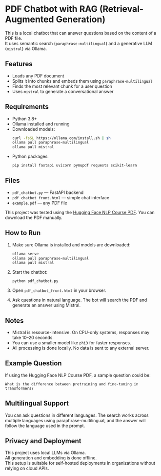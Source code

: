 # PDF Chatbot with RAG (Retrieval-Augmented Generation)

This is a local chatbot that can answer questions based on the content of a PDF file.  
It uses semantic search (`paraphrase-multilingual`) and a generative LLM (`mistral`) via Ollama.

## Features

- Loads any PDF document
- Splits it into chunks and embeds them using `paraphrase-multilingual`
- Finds the most relevant chunk for a user question
- Uses `mistral` to generate a conversational answer

## Requirements

- Python 3.8+
- Ollama installed and running
- Downloaded models:
  ```bash
  curl -fsSL https://ollama.com/install.sh | sh
  ollama pull paraphrase-multilingual
  ollama pull mistral
  ```
- Python packages:
  ```bash
  pip install fastapi uvicorn pymupdf requests scikit-learn
  ```

## Files

- `pdf_chatbot.py` — FastAPI backend
- `pdf_chatbot_front.html` — simple chat interface
- `example.pdf` — any PDF file 

This project was tested using the [Hugging Face NLP Course PDF](https://figshare.com/articles/book/_b_Hands-On_NLP_with_Hugging_Face_A_Practical_Guide_for_University-Level_Education_in_Modern_Language_Processing_Technologies_b_/25764642?file=46153470). You can download the PDF manually.


## How to Run

1. Make sure Ollama is installed and models are downloaded:
   ```bash
   ollama serve
   ollama pull paraphrase-multilingual
   ollama pull mistral
   ```

2. Start the chatbot:
   ```bash
   python pdf_chatbot.py
   ```

3. Open `pdf_chatbot_front.html` in your browser.

4. Ask questions in natural language. The bot will search the PDF and generate an answer using Mistral.

## Notes

- Mistral is resource-intensive. On CPU-only systems, responses may take 10–20 seconds.
- You can use a smaller model like `phi3` for faster responses.
- All processing is done locally. No data is sent to any external server.

## Example Question

If using the Hugging Face NLP Course PDF, a sample question could be:

```
What is the difference between pretraining and fine-tuning in transformers?
```
## Multilingual Support
You can ask questions in different languages.
The search works across multiple languages using paraphrase-multilingual, and the answer will follow the language used in the prompt.

## Privacy and Deployment

This project uses local LLMs via Ollama.  
All generation and embedding is done offline.  
This setup is suitable for self-hosted deployments in organizations without relying on cloud APIs.

